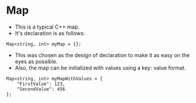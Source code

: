 # Map

- This is a typical C++ map.
- It's declaration is as follows:

```
Map<string, int> myMap = {};
```

- This was chosen as the design of declaration to make it as easy on the eyes as possible.
- Also, the map can be initialized with values using a key: value format.

```
Map<string, int> myMapWithValues = {
    "FirstValue": 123,
    "SecondValue": 456
};
```
